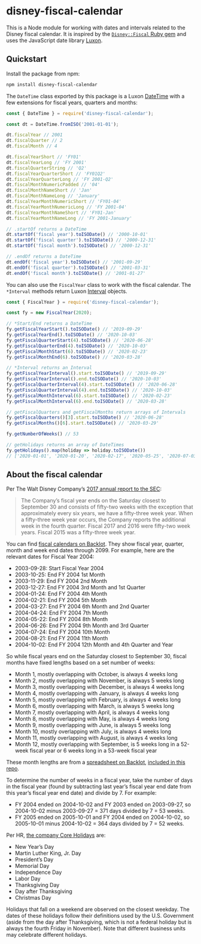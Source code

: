 # disney-fiscal-calendar

This is a Node module for working with dates and intervals related to the Disney fiscal calendar. It is inspired by the [`Disney::Fiscal` Ruby gem](https://gitlab.wdi.disney.com/wdi-business-tech/rubygems/disney-fiscal) and uses the JavaScript date library [Luxon](https://moment.github.io/luxon/).

## Quickstart

Install the package from npm:

```bash
npm install disney-fiscal-calendar
```

The `DateTime` class exported by this package is a Luxon [DateTime](https://moment.github.io/luxon/docs/class/src/datetime.js~DateTime.html) with a few extensions for fiscal years, quarters and months:

```js
const { DateTime } = require('disney-fiscal-calendar');

const dt = DateTime.fromISO('2001-01-01');

dt.fiscalYear // 2001
dt.fiscalQuarter // 2
dt.fiscalMonth // 4

dt.fiscalYearShort // 'FY01'
dt.fiscalYearLong // 'FY 2001'
dt.fiscalQuarterString // 'Q2'
dt.fiscalYearQuarterShort // 'FY01Q2'
dt.fiscalYearQuarterLong // 'FY 2001-Q2'
dt.fiscalMonthNumericPadded // '04'
dt.fiscalMonthNameShort // 'Jan'
dt.fiscalMonthNameLong // 'January'
dt.fiscalYearMonthNumericShort // 'FY01-04'
dt.fiscalYearMonthNumericLong // 'FY 2001-04'
dt.fiscalYearMonthNameShort // 'FY01-Jan'
dt.fiscalYearMonthNameLong // 'FY 2001-January'

// .startOf returns a DateTime
dt.startOf('fiscal year').toISODate() // '2000-10-01'
dt.startOf('fiscal quarter').toISODate() // '2000-12-31'
dt.startOf('fiscal month').toISODate() // '2000-12-31'

// .endOf returns a DateTime
dt.endOf('fiscal year').toISODate() // '2001-09-29'
dt.endOf('fiscal quarter').toISODate() // '2001-03-31'
dt.endOf('fiscal month').toISODate() // '2001-01-27'
```

You can also use the `FiscalYear` class to work with the fiscal calendar. The `*Interval` methods return Luxon [Interval](https://moment.github.io/luxon/docs/class/src/interval.js~Interval.html) objects.

```js
const { FiscalYear } = require('disney-fiscal-calendar');

const fy = new FiscalYear(2020);

// *Start/End returns a DateTime
fy.getFiscalYearStart().toISODate() // '2019-09-29'
fy.getFiscalYearEnd().toISODate() // '2020-10-03'
fy.getFiscalQuarterStart(4).toISODate() // '2020-06-28'
fy.getFiscalQuarterEnd(4).toISODate() // '2020-10-03'
fy.getFiscalMonthStart(6).toISODate() // '2020-02-23'
fy.getFiscalMonthEnd(6).toISODate() // '2020-03-28'

// *Interval returns an Interval
fy.getFiscalYearInterval().start.toISODate() // '2019-09-29'
fy.getFiscalYearInterval().end.toISODate() // '2020-10-03'
fy.getFiscalQuarterInterval(4).start.toISODate() // '2020-06-28'
fy.getFiscalQuarterInterval(4).end.toISODate() // '2020-10-03'
fy.getFiscalMonthInterval(6).start.toISODate() // '2020-02-23'
fy.getFiscalMonthInterval(6).end.toISODate() // '2020-03-28'

// getFiscalQuarters and getFiscalMonths return arrays of Intervals
fy.getFiscalQuarters()[3].start.toISODate() // '2020-06-28'
fy.getFiscalMonths()[6].start.toISODate() // '2020-03-29'

fy.getNumberOfWeeks() // 53

// getHolidays returns an array of DateTimes
fy.getHolidays().map(holiday => holiday.toISODate())
// ['2020-01-01', '2020-01-20', '2020-02-17', '2020-05-25', '2020-07-03', '2020-09-07', '2020-11-26', '2020-11-27', '2020-12-25' ]
```

## About the fiscal calendar

Per The Walt Disney Company’s [2017 annual report to the SEC](https://www.thewaltdisneycompany.com/wp-content/uploads/2017-Annual-Report.pdf):

> The Company’s fiscal year ends on the Saturday closest to September 30 and consists of fifty-two weeks with the exception that approximately every six years, we have a fifty-three week year. When a fifty-three week year occurs, the Company reports the additional week in the fourth quarter. Fiscal 2017 and 2016 were fifty-two week years. Fiscal 2015 was a fifty-three week year.

You can find [fiscal calendars on Backlot](https://backlot.disney.com/docs/DOC-70130). They show fiscal year, quarter, month and week end dates through 2099. For example, here are the relevant dates for Fiscal Year 2004:

- 2003-09-28: Start Fiscal Year 2004
- 2003-10-25: End FY 2004 1st Month
- 2003-11-29: End FY 2004 2nd Month
- 2003-12-27: End FY 2004 3rd Month and 1st Quarter
- 2004-01-24: End FY 2004 4th Month
- 2004-02-21: End FY 2004 5th Month
- 2004-03-27: End FY 2004 6th Month and 2nd Quarter
- 2004-04-24: End FY 2004 7th Month
- 2004-05-22: End FY 2004 8th Month
- 2004-06-26: End FY 2004 9th Month and 3rd Quarter
- 2004-07-24: End FY 2004 10th Month
- 2004-08-21: End FY 2004 11th Month
- 2004-10-02: End FY 2004 12th Month and 4th Quarter and Year

So while fiscal years end on the Saturday closest to September 30, fiscal months have fixed lengths based on a set number of weeks:

- Month 1, mostly overlapping with October, is always 4 weeks long
- Month 2, mostly overlapping with November, is always 5 weeks long
- Month 3, mostly overlapping with December, is always 4 weeks long
- Month 4, mostly overlapping with January, is always 4 weeks long
- Month 5, mostly overlapping with February, is always 4 weeks long
- Month 6, mostly overlapping with March, is always 5 weeks long
- Month 7, mostly overlapping with April, is always 4 weeks long
- Month 8, mostly overlapping with May, is always 4 weeks long
- Month 9, mostly overlapping with June, is always 5 weeks long
- Month 10, mostly overlapping with July, is always 4 weeks long
- Month 11, mostly overlapping with August, is always 4 weeks long
- Month 12, mostly overlapping with September, is 5 weeks long in a 52-week fiscal year or 6 weeks long in a 53-week fiscal year

These month lengths are from a [spreadsheet on Backlot](https://backlot.disney.com/docs/DOC-77745), [included in this repo](./docs/TWDC%20Fiscal%20Calendar%20through%202099.xlsx).

To determine the number of weeks in a fiscal year, take the number of days in the fiscal year (found by subtracting last year’s fiscal year end date from this year’s fiscal year end date) and divide by 7. For example:

- FY 2004 ended on 2004-10-02 and FY 2003 ended on 2003-09-27, so 2004-10-02 minus 2003-09-27 = 371 days divided by 7 = 53 weeks.
- FY 2005 ended on 2005-10-01 and FY 2004 ended on 2004-10-02, so 2005-10-01 minus 2004-10-02 = 364 days divided by 7 = 52 weeks.

Per HR, [the company Core Holidays](https://disney.service-now.com/dtoolshramericas?id=dhr_search&tags=Holidays) are:

- New Year’s Day
- Martin Luther King, Jr. Day
- President’s Day
- Memorial Day
- Independence Day
- Labor Day
- Thanksgiving Day
- Day after Thanksgiving
- Christmas Day

Holidays that fall on a weekend are observed on the closest weekday. The dates of these holidays follow their definitions used by the U.S. Government (aside from the day after Thanksgiving, which is not a federal holiday but is always the fourth Friday in November). Note that different business units may celebrate different holidays.
